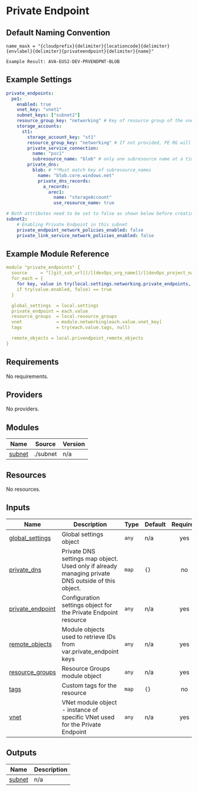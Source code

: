 # Private Endpoint

## Default Naming Convention
```
name_mask = "{cloudprefix}{delimiter}{locationcode}{delimiter}{envlabel}{delimiter}{privateendpoint}{delimiter}{name}"

Example Result: AVA-EUS2-DEV-PRVENDPNT-BLOB
```

## Example Settings
```yaml
private_endpoints:
  pe1:
    enabled: true
    vnet_key: "vnet1"
    subnet_keys: ["subnet2"]
    resource_group_key: "networking" # Key of resource group of the vnet
    storage_accounts:
      st1:
        storage_account_key: "st1"
        resource_group_key: "networking" # If not provided, PE RG will be VNet RG
        private_service_connection:
          name: "psc1"
          subresource_name: "blob" # only one subresource name at a time. Need to create a new PEndpoint node to create for something else                
        private_dns:
          blob: # **Must match key of subresource_names
            name: "blob.core.windows.net"
            private_dns_records:
              a_records:
                arec1:
                  name: "storageAccount"
                  use_resource_name: true

# Both attributes need to be set to false as shown below before creating/assigning a new Private Endpoint to an existing VNet/Subnet
subnet2:
    # Enabling Private Endpoint in this subnet
    private_endpoint_network_policies_enabled: false
    private_link_service_network_policies_enabled: false                  
```

## Example Module Reference

```yaml
module "private_endpoints" {
  source     = "[[git_ssh_url]]/[[devOps_org_name]]/[[devOps_project_name]]/[[devOps_repo_name]]//modules/networking/private_links/endpoints"
  for_each = {
    for key, value in try(local.settings.networking.private_endpoints, {}) : key => value
    if try(value.enabled, false) == true
  }

  global_settings  = local.settings
  private_endpoint = each.value
  resource_groups  = local.resource_groups
  vnet             = module.networking[each.value.vnet_key]
  tags             = try(each.value.tags, null)

  remote_objects = local.privendpoint_remote_objects
}
```

<!-- BEGIN_TF_DOCS -->
## Requirements

No requirements.

## Providers

No providers.

## Modules

| Name | Source | Version |
|------|--------|---------|
| <a name="module_subnet"></a> [subnet](#module\_subnet) | ./subnet | n/a |

## Resources

No resources.

## Inputs

| Name | Description | Type | Default | Required |
|------|-------------|------|---------|:--------:|
| <a name="input_global_settings"></a> [global\_settings](#input\_global\_settings) | Global settings object | `any` | n/a | yes |
| <a name="input_private_dns"></a> [private\_dns](#input\_private\_dns) | Private DNS settings map object. Used only if already managing private DNS outside of this object. | `map` | `{}` | no |
| <a name="input_private_endpoint"></a> [private\_endpoint](#input\_private\_endpoint) | Configuration settings object for the Private Endpoint resource | `any` | n/a | yes |
| <a name="input_remote_objects"></a> [remote\_objects](#input\_remote\_objects) | Module objects used to retrieve IDs from var.private\_endpoint keys | `any` | n/a | yes |
| <a name="input_resource_groups"></a> [resource\_groups](#input\_resource\_groups) | Resource Groups module object | `any` | n/a | yes |
| <a name="input_tags"></a> [tags](#input\_tags) | Custom tags for the resource | `map` | `{}` | no |
| <a name="input_vnet"></a> [vnet](#input\_vnet) | VNet module object - instance of specific VNet used for the Private Endpoint | `any` | n/a | yes |

## Outputs

| Name | Description |
|------|-------------|
| <a name="output_subnet"></a> [subnet](#output\_subnet) | n/a |
<!-- END_TF_DOCS -->